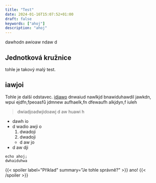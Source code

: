 ```yaml
---
title: "Test"
date: 2024-01-16T15:07:52+01:00
draft: false
keywords: ["ahoj"]
description: "ahoj"
---
```


dawhodn awioaw ndaw d
 
## Jednotková kružnice

tohle je takový malý test.

## iawjoi

Tohle je další odstavec. [idjawo](dawdoawhioj) dnwaiud nawlkjd bnawiduhawdil jawkdn, wpui ejdfn,fpeoasfů jdmnew aufhaelk,fn dfewaufh alkjdyn,f iuleh

> dwiadjoadwjidoawj
>d aw huawi h

- dawh io
- d wadio awji o
  1. dwadoji
  1. dwadoji
  - d aw jo
- d aw dji

```
echo ahoj;
dwhaiduhwa
```
{{< spoiler label="Příklad" summary="Je tohle správně?" >}}
ano!
{{< /spoiler >}}
